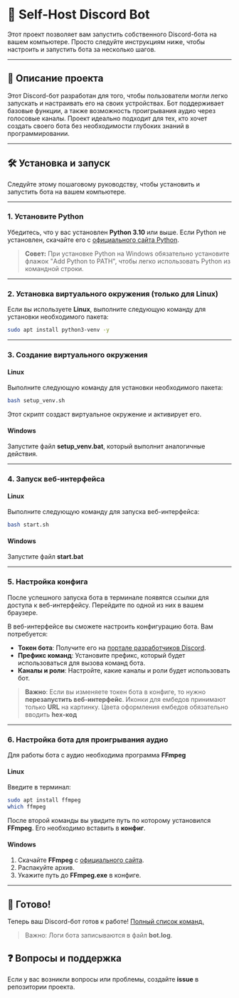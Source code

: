 # 🚀 Self-Host Discord Bot

Этот проект позволяет вам запустить собственного Discord-бота на вашем компьютере. Просто следуйте инструкциям ниже, чтобы настроить и запустить бота за несколько шагов.

---

## 📖 Описание проекта

Этот Discord-бот разработан для того, чтобы пользователи могли легко запускать и настраивать его на своих устройствах. Бот поддерживает базовые функции, а также возможность проигрывания аудио через голосовые каналы. Проект идеально подходит для тех, кто хочет создать своего бота без необходимости глубоких знаний в программировании.

---

## 🛠 Установка и запуск

Следуйте этому пошаговому руководству, чтобы установить и запустить бота на вашем компьютере.

---

### 1. Установите Python

Убедитесь, что у вас установлен **Python 3.10** или выше. Если Python не установлен, скачайте его с [официального сайта Python](https://www.python.org/downloads/).

> **Совет:** При установке Python на Windows обязательно установите флажок "Add Python to PATH", чтобы легко использовать Python из командной строки.

---

### 2. Установка виртуального окружения (только для Linux)

Если вы используете **Linux**, выполните следующую команду для установки необходимого пакета:

```bash
sudo apt install python3-venv -y
```

---

### 3. Создание виртуального окружения

#### Linux

Выполните следующую команду для установки необходимого пакета:

```bash
bash setup_venv.sh 
```

Этот скрипт создаст виртуальное окружение и активирует его.

#### Windows

Запустите файл **setup_venv.bat**, который выполнит аналогичные действия.

---

### 4. Запуск веб-интерфейса

#### Linux

Выполните следующую команду для запуска веб-интерфейса:

```bash
bash start.sh 
```

#### Windows

Запустите файл **start.bat**


---

### 5. Настройка конфига

После успешного запуска бота в терминале появятся ссылки для доступа к веб-интерфейсу. Перейдите по одной из них в вашем браузере. 

В веб-интерфейсе вы сможете настроить конфигурацию бота. Вам потребуется:

- **Токен бота**: Получите его на [портале разработчиков Discord](https://discord.com/developers/applications).
- **Префикс команд**: Установите префикс, который будет использоваться для вызова команд бота.
- **Каналы и роли**: Настройте, какие каналы и роли будет использовать бот.


>**Важно**: Если вы изменяете токен бота в конфиге, то нужно **перезапустить веб-интерфейс**.
Иконки для ембедов принимают только **URL** на картинку.
Цвета оформления ембедов обязательно вводить **hex-код**

---

### 6. Настройка бота для проигрывания аудио

Для работы бота с аудио необходима программа **FFmpeg**

#### Linux

Введите в терминал:

```bash
sudo apt install ffmpeg
which ffmpeg
```

После второй команды вы увидите путь по которому установился **FFmpeg**. Его необходимо вставить в **конфиг**.

#### Windows

1. Скачайте **FFmpeg** с [официального сайта](https://www.ffmpeg.org/download.html).
2. Распакуйте архив.
3. Укажите путь до **FFmpeg.exe** в конфиге.

---

## 🎉 Готово!

Теперь ваш Discord-бот готов к работе! [Полный список команд.](https://github.com/kostyanpro/selfhost-discord-bot/blob/master/commandlist.md)
>Важно: Логи бота записываются в файл **bot.log**.

## ❓ Вопросы и поддержка

Если у вас возникли вопросы или проблемы, создайте **issue** в репозитории проекта.
